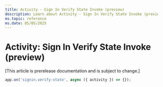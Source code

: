 ```yaml
---
title: Activity - Sign In Verify State Invoke (preview)
description: Learn about Activity - Sign In Verify State Invoke (preview)
ms.topic: reference
ms.date: 05/05/2025
---
```


# Activity: Sign In Verify State Invoke (preview)

[This article is prerelease documentation and is subject to change.]

<!-- langtabs-start -->
```typescript
app.on('signin.verify-state', async ({ activity }) => {});
```
<!-- langtabs-end -->